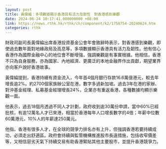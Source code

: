 ```yaml
---
layout: post
title: 黃偉綸：多項數據顯示香港具有活力及韌性　對香港感到樂觀
date: 2024-06-24 10:17:41.000000000 +08:00
link: https://news.rthk.hk/rthk/ch/component/k2/1758754-20240624.htm
categories: rthk
---
```


財政司副司長黃偉綸出席香港投資基金公會年會致辭時表示，對香港感到樂觀，即使過去數年面對地緣政局及高息等，多項數據顯示香港具有活力及韌性。他有信心香港作為國際金融中心的地位會不斷增強，強調樂觀是有事實根據。他相信，香港不只為自身服務，亦為國家、內地經濟、更廣泛的本地金融界作出貢獻，期望業界亦向客戶說好香港故事。

黃偉綸提到，香港持續有資金流入，今年首4個月銀行存款16.6萬億港元，較去年增長逾2%。約2700個家族辦公室在港，數字多過新加坡。過去3年在港的家辦、對沖基金經理、私募基金經理增長24%，企業亦有重返香港，各種數據均顯示樂觀一面。

他表示，過去18個月透過不同人才計劃，政府收到逾30萬份申請，當中60%已經批核，有逾12萬名人才已來港，相當於香港每年人口增長數字的4倍；年薪中位數60萬港元，10%人的年薪達250萬元。

他指，香港有很多人才，在全球的競爭力排名亦有上升，但強調香港若要持續成功，必須走出舒適區。政府會持續與監管機構推進股市長遠措施，包括收窄價差等，又相信惡劣天氣下持續交易有助香港緊貼其他主要股市，並提升香港競爭力。
